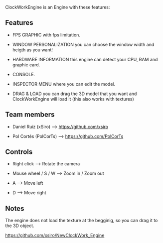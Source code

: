 ClockWorkEngine is an Engine with these features:

## Features

- FPS GRAPHIC with fps limitation.

- WINDOW PERSONALIZATION you can choose the window width and heigth as you want!

- HARDWARE INFORMATION this engine can detect your CPU, RAM and graphic card.

- CONSOLE.

- INSPECTOR MENU where you can edit the model.

- DRAG & LOAD you can drag the 3D model that you want and ClockWorkEngine will load it (this also works with textures)


## Team members

- Daniel Ruiz (xSiro) --> https://github.com/xsiro

- Pol Cortés (PolCorTs) --> https://github.com/PolCorTs

## Controls

- Right click --> Rotate the camera

- Mouse wheel / S / W --> Zoom in / Zoom out

- A --> Move left

- D --> Move right

## Notes

The engine does not load the texture at the begginig, so you can drag it to the 3D object.


https://github.com/xsiro/NewClockWork_Engine
